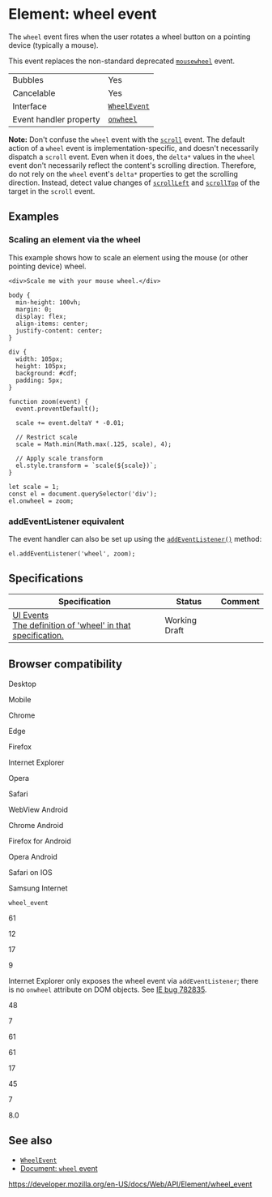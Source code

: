 Element: wheel event
====================

The `wheel` event fires when the user rotates a wheel button on a pointing device (typically a mouse).

This event replaces the non-standard deprecated [`mousewheel`](mousewheel_event) event.

<table><tbody><tr class="odd"><td>Bubbles</td><td>Yes</td></tr><tr class="even"><td>Cancelable</td><td>Yes</td></tr><tr class="odd"><td>Interface</td><td><a href="../wheelevent"><code>WheelEvent</code></a></td></tr><tr class="even"><td>Event handler property</td><td><a href="../globaleventhandlers/onwheel"><code>onwheel</code></a></td></tr></tbody></table>

**Note:** Don't confuse the `wheel` event with the [`scroll`](scroll_event) event. The default action of a `wheel` event is implementation-specific, and doesn't necessarily dispatch a `scroll` event. Even when it does, the `delta*` values in the `wheel` event don't necessarily reflect the content's scrolling direction. Therefore, do not rely on the `wheel` event's `delta*` properties to get the scrolling direction. Instead, detect value changes of [`scrollLeft`](scrollleft) and [`scrollTop`](scrolltop) of the target in the `scroll` event.

Examples
--------

### Scaling an element via the wheel

This example shows how to scale an element using the mouse (or other pointing device) wheel.

    <div>Scale me with your mouse wheel.</div>

    body {
      min-height: 100vh;
      margin: 0;
      display: flex;
      align-items: center;
      justify-content: center;
    }

    div {
      width: 105px;
      height: 105px;
      background: #cdf;
      padding: 5px;
    }

    function zoom(event) {
      event.preventDefault();

      scale += event.deltaY * -0.01;

      // Restrict scale
      scale = Math.min(Math.max(.125, scale), 4);

      // Apply scale transform
      el.style.transform = `scale(${scale})`;
    }

    let scale = 1;
    const el = document.querySelector('div');
    el.onwheel = zoom;

### addEventListener equivalent

The event handler can also be set up using the [`addEventListener()`](../eventtarget/addeventlistener) method:

    el.addEventListener('wheel', zoom);

Specifications
--------------

<table><thead><tr class="header"><th>Specification</th><th>Status</th><th>Comment</th></tr></thead><tbody><tr class="odd"><td><a href="https://w3c.github.io/uievents/#event-type-wheel">UI Events<br />
<span class="small">The definition of 'wheel' in that specification.</span></a></td><td><span class="spec-wd">Working Draft</span></td><td></td></tr></tbody></table>

Browser compatibility
---------------------

Desktop

Mobile

Chrome

Edge

Firefox

Internet Explorer

Opera

Safari

WebView Android

Chrome Android

Firefox for Android

Opera Android

Safari on IOS

Samsung Internet

`wheel_event`

61

12

17

9

Internet Explorer only exposes the wheel event via `addEventListener`; there is no `onwheel` attribute on DOM objects. See [IE bug 782835](https://connect.microsoft.com/IE/feedback/details/782835/missing-onwheel-attribute-for-the-wheel-event-although-its-supported-via-addeventlistener).

48

7

61

61

17

45

7

8.0

See also
--------

-   [`WheelEvent`](../wheelevent)
-   [Document: `wheel` event](../document/wheel_event)

<a href="https://developer.mozilla.org/en-US/docs/Web/API/Element/wheel_event" class="_attribution-link">https://developer.mozilla.org/en-US/docs/Web/API/Element/wheel_event</a>
